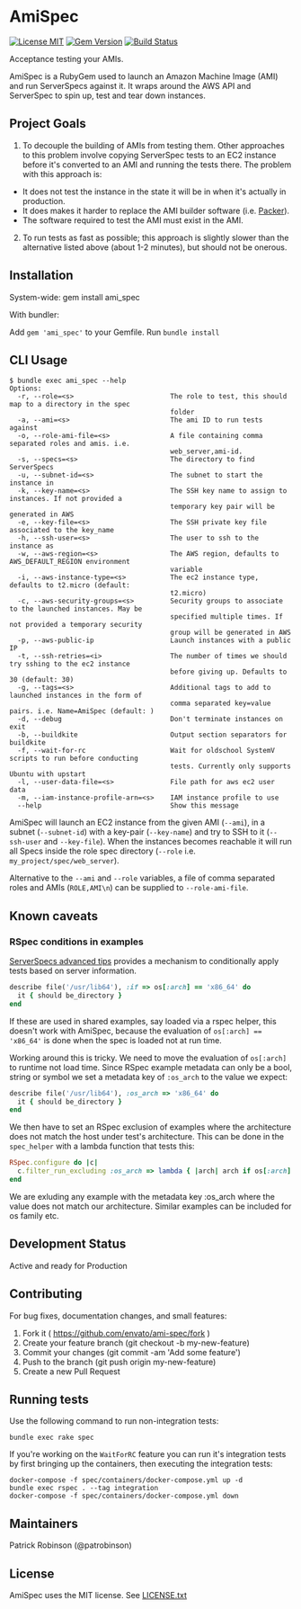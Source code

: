 # AmiSpec

[![License MIT](https://img.shields.io/badge/license-MIT-brightgreen.svg)](https://github.com/envato/ami-spec/blob/master/LICENSE.txt)
[![Gem Version](https://badge.fury.io/rb/ami_spec.svg)](https://badge.fury.io/rb/ami_spec)
[![Build Status](https://travis-ci.org/envato/ami-spec.svg?branch=master)](https://travis-ci.org/envato/ami-spec)

Acceptance testing your AMIs.

AmiSpec is a RubyGem used to launch an Amazon Machine Image (AMI) and run ServerSpecs against it. It wraps around the AWS API and ServerSpec to spin up, test and tear down instances.

## Project Goals

1. To decouple the building of AMIs from testing them. Other approaches to this problem involve copying ServerSpec tests to an EC2 instance before it's converted to an AMI and running the tests there.
The problem with this approach is:

- It does not test the instance in the state it will be in when it's actually in production.
- It does makes it harder to replace the AMI builder software (i.e. [Packer](https://github.com/mitchellh/packer)).
- The software required to test the AMI must exist in the AMI.

2. To run tests as fast as possible; this approach is slightly slower than the alternative listed above (about 1-2 minutes), but should not be onerous.

## Installation

System-wide: gem install ami\_spec

With bundler:

Add `gem 'ami_spec'` to your Gemfile.
Run `bundle install`

## CLI Usage

```cli
$ bundle exec ami_spec --help
Options:
  -r, --role=<s>                        The role to test, this should map to a directory in the spec
                                        folder
  -a, --ami=<s>                         The ami ID to run tests against
  -o, --role-ami-file=<s>               A file containing comma separated roles and amis. i.e.
                                        web_server,ami-id.
  -s, --specs=<s>                       The directory to find ServerSpecs
  -u, --subnet-id=<s>                   The subnet to start the instance in
  -k, --key-name=<s>                    The SSH key name to assign to instances. If not provided a
                                        temporary key pair will be generated in AWS
  -e, --key-file=<s>                    The SSH private key file associated to the key_name
  -h, --ssh-user=<s>                    The user to ssh to the instance as
  -w, --aws-region=<s>                  The AWS region, defaults to AWS_DEFAULT_REGION environment
                                        variable
  -i, --aws-instance-type=<s>           The ec2 instance type, defaults to t2.micro (default:
                                        t2.micro)
  -c, --aws-security-groups=<s>         Security groups to associate to the launched instances. May be
                                        specified multiple times. If not provided a temporary security
                                        group will be generated in AWS
  -p, --aws-public-ip                   Launch instances with a public IP
  -t, --ssh-retries=<i>                 The number of times we should try sshing to the ec2 instance
                                        before giving up. Defaults to 30 (default: 30)
  -g, --tags=<s>                        Additional tags to add to launched instances in the form of
                                        comma separated key=value pairs. i.e. Name=AmiSpec (default: )
  -d, --debug                           Don't terminate instances on exit
  -b, --buildkite                       Output section separators for buildkite
  -f, --wait-for-rc                     Wait for oldschool SystemV scripts to run before conducting
                                        tests. Currently only supports Ubuntu with upstart
  -l, --user-data-file=<s>              File path for aws ec2 user data
  -m, --iam-instance-profile-arn=<s>    IAM instance profile to use
  --help                                Show this message

```

AmiSpec will launch an EC2 instance from the given AMI (`--ami`), in a subnet (`--subnet-id`) with a key-pair (`--key-name`)
and try to SSH to it (`--ssh-user` and `--key-file`).
When the instances becomes reachable it will run all Specs inside the role spec directory (`--role` i.e. `my_project/spec/web_server`).

Alternative to the `--ami` and `--role` variables, a file of comma separated roles and AMIs (`ROLE,AMI\n`) can be supplied to `--role-ami-file`.

## Known caveats

### RSpec conditions in examples

[ServerSpecs advanced tips](http://serverspec.org/advanced_tips.html) provides a mechanism to conditionally apply tests based on server information.

```ruby
describe file('/usr/lib64'), :if => os[:arch] == 'x86_64' do
  it { should be_directory }
end
```

If these are used in shared examples, say loaded via a rspec helper, this doesn't work with AmiSpec, because the evaluation of `os[:arch] == 'x86_64'` is done when the spec is loaded not at run time.

Working around this is tricky. We need to move the evaluation of `os[:arch]` to runtime not load time. Since RSpec example metadata can only be a bool, string or symbol we set a metadata key of `:os_arch` to the value we expect:

```ruby
describe file('/usr/lib64'), :os_arch => 'x86_64' do
  it { should be_directory }
end
```

We then have to set an RSpec exclusion of examples where the architecture does not match the host under test's architecture. This can be done in the `spec_helper` with a lambda function that tests this:

```ruby
RSpec.configure do |c|
  c.filter_run_excluding :os_arch => lambda { |arch| arch if os[:arch] != arch }
end
```

We are exluding any example with the metadata key :os_arch where the value does not match our architecture. Similar examples can be included for os family etc.

## Development Status

Active and ready for Production

## Contributing

For bug fixes, documentation changes, and small features:
1. Fork it ( https://github.com/envato/ami-spec/fork )
2. Create your feature branch (git checkout -b my-new-feature)
3. Commit your changes (git commit -am 'Add some feature')
4. Push to the branch (git push origin my-new-feature)
5. Create a new Pull Request

## Running tests

Use the following command to run non-integration tests:
```
bundle exec rake spec
```

If you're working on the `WaitForRC` feature you can run it's integration tests by first bringing up the containers, then executing the integration tests:
```
docker-compose -f spec/containers/docker-compose.yml up -d
bundle exec rspec . --tag integration
docker-compose -f spec/containers/docker-compose.yml down
```

## Maintainers

Patrick Robinson (@patrobinson)

## License

AmiSpec uses the MIT license. See [LICENSE.txt](./LICENSE.txt)
